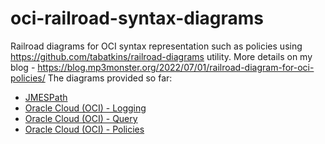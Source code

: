 # oci-railroad-syntax-diagrams
Railroad diagrams for OCI syntax representation such as policies using https://github.com/tabatkins/railroad-diagrams utility. More  details on my blog - https://blog.mp3monster.org/2022/07/01/railroad-diagram-for-oci-policies/
The diagrams provided so  far:
- [JMESPath](/jmespath-railroad-diag/readme.md)
- [Oracle Cloud (OCI) - Logging](/logging/readme.md)
- [Oracle Cloud (OCI) - Query](/oci-query/readme.md)
- [Oracle Cloud (OCI) - Policies](/policies/readme.md)
